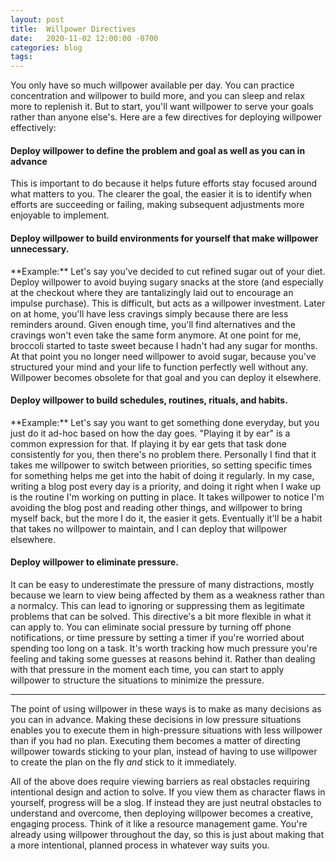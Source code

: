 ```yaml
---
layout: post
title:  Willpower Directives
date:   2020-11-02 12:00:00 -0700
categories: blog
tags: 
---
```

You only have so much willpower available per day. You can practice concentration and willpower to build more, and you can sleep and relax more to replenish it. But to start, you'll want willpower to serve your goals rather than anyone else's. Here are a few directives for deploying willpower effectively:

<h4>Deploy willpower to define the problem and goal as well as you can in advance</h4>
This is important to do because it helps future efforts stay focused around what matters to you. The clearer the goal, the easier it is to identify when efforts are succeeding or failing, making subsequent adjustments more enjoyable to implement.  


<h4>Deploy willpower to build environments for yourself that make willpower unnecessary. </h4>
**Example:** Let's say you've decided to cut refined sugar out of your diet. Deploy willpower to avoid buying sugary snacks at the store (and especially at the checkout where they are tantalizingly laid out to encourage an impulse purchase). This is difficult, but acts as a willpower investment. Later on at home, you'll have less cravings simply because there are less reminders around. Given enough time, you'll find alternatives and the cravings won't even take the same form anymore. At one point for me, broccoli started to taste sweet because I hadn't had any sugar for months. At that point you no longer need willpower to avoid sugar, because you've structured your mind and your life to function perfectly well without any. Willpower becomes obsolete for that goal and you can deploy it elsewhere. 

<h4>Deploy willpower to build schedules, routines, rituals, and habits.</h4>
**Example:** Let's say you want to get something done everyday, but you just do it ad-hoc based on how the day goes. "Playing it by ear" is a common expression for that. If playing it by ear gets that task done consistently for you, then there's no problem there. Personally I find that it takes me willpower to switch between priorities, so setting specific times for something helps me get into the habit of doing it regularly. In my case, writing a blog post every day is a priority, and doing it right when I wake up is the routine I'm working on putting in place. It takes willpower to notice I'm avoiding the blog post and reading other things, and willpower to bring myself back, but the more I do it, the easier it gets. Eventually it'll be a habit that takes no willpower to maintain, and I can deploy that willpower elsewhere. 

<h4>Deploy willpower to eliminate pressure.</h4>

It can be easy to underestimate the pressure of many distractions, mostly because we learn to view being affected by them as a weakness rather than a normalcy. This can lead to ignoring or suppressing them as legitimate problems that can be solved. This directive's a bit more flexible in what it can apply to. You can eliminate social pressure by turning off phone notifications, or time pressure by setting a timer if you're worried about spending too long on a task. It's worth tracking how much pressure you're feeling and taking some guesses at reasons behind it. Rather than dealing with that pressure in the moment each time, you can start to apply willpower to structure the situations to minimize the pressure.

<hr>

The point of using willpower in these ways is to make as many decisions as you can in advance. Making these decisions in low pressure situations enables you to execute them in high-pressure situations with less willpower than if you had no plan. Executing them becomes a matter of directing willpower towards sticking to your plan, instead of having to use willpower to create the plan on the fly *and* stick to it immediately.

All of the above does require viewing barriers as real obstacles requiring intentional design and action to solve. If you view them as character flaws in yourself, progress will be a slog. If instead they are just neutral obstacles to understand and overcome, then deploying willpower becomes a creative, engaging process. Think of it like a resource management game. You're already using willpower throughout the day, so this is just about making that a more intentional, planned process in whatever way suits you. 



















